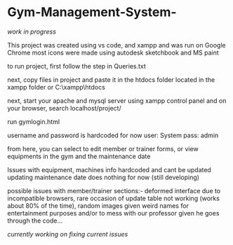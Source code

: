 # Gym-Management-System-
*work in progress*

This project was created using vs code, and xampp and was run on Google Chrome
most icons were made using autodesk sketchbook and MS paint

to run project, first follow the step in Queries.txt

next, copy files in project and paste it in the htdocs folder located in the xampp folder
or C:\xampp\htdocs

next, start your apache and mysql server using xampp control panel and on your browser, search localhost/project/

run gymlogin.html

username and password is hardcoded for now
user: System
pass: admin

from here, you can select to edit member or trainer forms, or view equipments in the gym and the maintenance date

Issues with equipment, 
machines info hardcoded and cant be updated
updating maintenance date does nothing for now (still developing)

possible issues with member/trainer sections:-
deformed interface due to incompatible browsers,
rare occasion of update table not working (works about 80% of the time),
random images given weird names for entertainment purposes and/or to mess with our professor given he goes through the code...

*currently working on fixing current issues*
